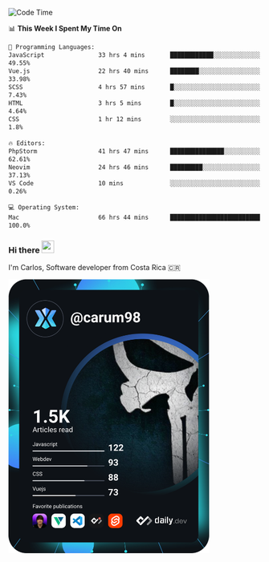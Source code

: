 
<!--START_SECTION:waka-->
![Code Time](http://img.shields.io/badge/Code%20Time-8%2C601%20hrs%2050%20mins-blue)

📊 **This Week I Spent My Time On** 

```text
💬 Programming Languages: 
JavaScript               33 hrs 4 mins       ████████████░░░░░░░░░░░░░   49.55% 
Vue.js                   22 hrs 40 mins      ████████░░░░░░░░░░░░░░░░░   33.98% 
SCSS                     4 hrs 57 mins       █░░░░░░░░░░░░░░░░░░░░░░░░   7.43% 
HTML                     3 hrs 5 mins        █░░░░░░░░░░░░░░░░░░░░░░░░   4.64% 
CSS                      1 hr 12 mins        ░░░░░░░░░░░░░░░░░░░░░░░░░   1.8%

🔥 Editors: 
PhpStorm                 41 hrs 47 mins      ███████████████░░░░░░░░░░   62.61% 
Neovim                   24 hrs 46 mins      █████████░░░░░░░░░░░░░░░░   37.13% 
VS Code                  10 mins             ░░░░░░░░░░░░░░░░░░░░░░░░░   0.26%

💻 Operating System: 
Mac                      66 hrs 44 mins      █████████████████████████   100.0%

```


<!--END_SECTION:waka-->

### Hi there <img src="https://media.giphy.com/media/hvRJCLFzcasrR4ia7z/giphy.gif" width="25px" height="25px">

I'm Carlos, Software developer from Costa Rica 🇨🇷

<a href="https://app.daily.dev/carum98"><img src="https://github.com/carum98/carum98/blob/main/devcard.svg" width="400" alt="Carlos Umaña Acevedo's Dev Card"/></a>
